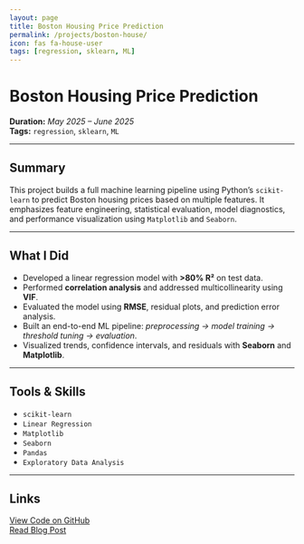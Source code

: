 ```yaml
---
layout: page
title: Boston Housing Price Prediction
permalink: /projects/boston-house/
icon: fas fa-house-user
tags: [regression, sklearn, ML]
---
```


# Boston Housing Price Prediction

**Duration:** _May 2025 – June 2025_  
**Tags:** `regression`, `sklearn`, `ML`

---

## Summary

This project builds a full machine learning pipeline using Python’s `scikit-learn` to predict Boston housing prices based on multiple features. It emphasizes feature engineering, statistical evaluation, model diagnostics, and performance visualization using `Matplotlib` and `Seaborn`.

---

## What I Did

- Developed a linear regression model with **>80% R²** on test data.
- Performed **correlation analysis** and addressed multicollinearity using **VIF**.
- Evaluated the model using **RMSE**, residual plots, and prediction error analysis.
- Built an end-to-end ML pipeline:
  _preprocessing → model training → threshold tuning → evaluation_.
- Visualized trends, confidence intervals, and residuals with **Seaborn** and **Matplotlib**.

---

## Tools & Skills

- `scikit-learn`
- `Linear Regression`
- `Matplotlib`
- `Seaborn`
- `Pandas`
- `Exploratory Data Analysis`

---

## Links

<a href="https://github.com/Tushar-bioinfo/Boston-house-price-prediction" target="_blank">
  <i class="fab fa-github"></i> View Code on GitHub
</a>  
<br>
<a href="https://tushar-bioinfo.github.io/learning-bioinformatics/posts/boston-house-model/" target="_blank">
  <i class="fas fa-book-open"></i> Read Blog Post
</a>
